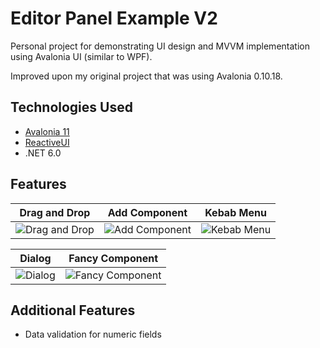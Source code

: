 # Editor Panel Example V2

Personal project for demonstrating UI design and MVVM implementation using Avalonia UI (similar to WPF).

Improved upon my original project that was using Avalonia 0.10.18.

## Technologies Used

- [Avalonia 11](https://avaloniaui.net/)
- [ReactiveUI](https://www.reactiveui.net/)
- .NET 6.0

## Features

|               Drag and Drop                |               Add Component                |              Kebab Menu              |
| :----------------------------------------: | :----------------------------------------: | :----------------------------------: |
| ![Drag and Drop](./demo/drag-and-drop.gif) | ![Add Component](./demo/add-component.gif) | ![Kebab Menu](./demo/kebab-menu.gif) |

|            Dialog            |                Fancy Component                 |
| :--------------------------: | :--------------------------------------------: |
| ![Dialog](./demo/dialog.gif) | ![Fancy Component](./demo/light-component.gif) |

## Additional Features

- Data validation for numeric fields
